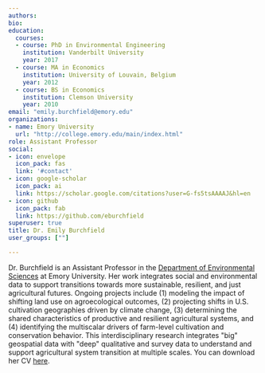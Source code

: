 ```yaml
---
authors:
bio:  
education:
  courses:
  - course: PhD in Environmental Engineering
    institution: Vanderbilt University
    year: 2017
  - course: MA in Economics
    institution: University of Louvain, Belgium
    year: 2012
  - course: BS in Economics
    institution: Clemson University
    year: 2010
email: "emily.burchfield@emory.edu"
organizations:
- name: Emory University
  url: "http://college.emory.edu/main/index.html"
role: Assistant Professor
social:
- icon: envelope
  icon_pack: fas
  link: '#contact'
- icon: google-scholar
  icon_pack: ai
  link: https://scholar.google.com/citations?user=G-fs5tsAAAAJ&hl=en
- icon: github
  icon_pack: fab
  link: https://github.com/eburchfield
superuser: true
title: Dr. Emily Burchfield
user_groups: [""]

---
```


Dr. Burchfield is an Assistant Professor in the [Department of Environmental Sciences](http://envs.emory.edu/home/) at Emory University. Her work integrates social and environmental data to support transitions towards more sustainable, resilient, and just agricultural futures. Ongoing projects include (1) modeling the impact of shifting land use on agroecological outcomes, (2) projecting shifts in U.S. cultivation geographies driven by climate change, (3) determining the shared characteristics of productive and resilient agricultural systems, and (4) identifying the multiscalar drivers of farm-level cultivation and conservation behavior. This interdisciplinary research integrates "big" geospatial data with "deep" qualitative and survey data to understand and support agricultural system transition at multiple scales. You can download her CV [here](Burchfield_CV.pdf).

